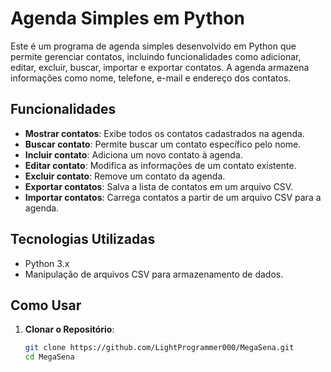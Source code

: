 # Agenda Simples em Python

Este é um programa de agenda simples desenvolvido em Python que permite gerenciar contatos, incluindo funcionalidades como adicionar, editar, excluir, buscar, importar e exportar contatos. A agenda armazena informações como nome, telefone, e-mail e endereço dos contatos.

## Funcionalidades

- **Mostrar contatos**: Exibe todos os contatos cadastrados na agenda.
- **Buscar contato**: Permite buscar um contato específico pelo nome.
- **Incluir contato**: Adiciona um novo contato à agenda.
- **Editar contato**: Modifica as informações de um contato existente.
- **Excluir contato**: Remove um contato da agenda.
- **Exportar contatos**: Salva a lista de contatos em um arquivo CSV.
- **Importar contatos**: Carrega contatos a partir de um arquivo CSV para a agenda.

## Tecnologias Utilizadas

- Python 3.x
- Manipulação de arquivos CSV para armazenamento de dados.

## Como Usar

1. **Clonar o Repositório**:

   ```bash
   git clone https://github.com/LightProgrammer000/MegaSena.git
   cd MegaSena
